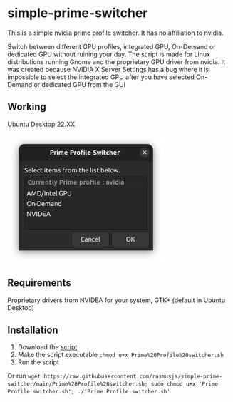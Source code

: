 # simple-prime-switcher
This is a simple nvidia prime profile switcher. It has no affiliation to nvidia. 

Switch between different GPU profiles, integrated GPU, On-Demand or dedicated GPU without ruining your day. The script is made for Linux distributions running Gnome and the proprietary GPU driver from nvidia. It was created because NVIDIA X Server Settings has a bug where it is impossible to select the integrated GPU after you have selected On-Demand or dedicated GPU from the GUI

## Working
Ubuntu Desktop 22.XX

![Options for profiles](https://github.com/rasmusjs/simple-prime-switcher/blob/main/options.png)

## Requirements 
Proprietary drivers from NVIDEA for your system, GTK+ (default in Ubuntu Desktop)

## Installation
1. Download the [script](https://github.com/rasmusjs/simple-prime-switcher/blob/main/Prime%20Profile%20switcher.sh) 
2. Make the script executable ``chmod u+x Prime%20Profile%20switcher.sh``
3. Run the script

Or run 
``wget https://raw.githubusercontent.com/rasmusjs/simple-prime-switcher/main/Prime%20Profile%20switcher.sh; sudo chmod u+x 'Prime Profile switcher.sh'; ./'Prime Profile switcher.sh'``
